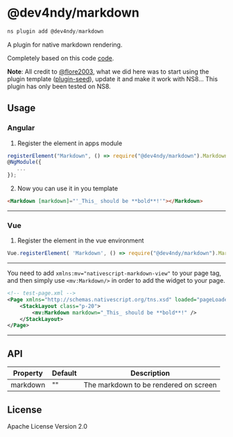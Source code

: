 # @dev4ndy/markdown

```javascript
ns plugin add @dev4ndy/markdown
```
A plugin for native markdown rendering.

Completely based on this code [code](https://github.com/flore2003/nativescript-markdown-view).

**Note**: All credit to [@flore2003](https://github.com/flore2003), what we did here was to start using the plugin template ([plugin-seed](https://github.com/NativeScript/plugin-seed)), update it and make it work with NS8... This plugin has only been tested on NS8.

## Usage 

### Angular
1. Register the element in apps module
 ```ts
registerElement("Markdown", () => require("@dev4ndy/markdown").Markdown);
@NgModule({
    ...
});
```
2. Now you can use it in you template
```html
<Markdown [markdown]="'_This_ should be **bold**!'"></Markdown>
```
---
### Vue
1. Register the element in the vue environment
```ts
Vue.registerElement( 'Markdown', () => require("@dev4ndy/markdown").Markdown )
```
---

You need to add `xmlns:mv="nativescript-markdown-view"` to your page tag, and then simply use `<mv:Markdown/>` in order to add the widget to your page.

```xml
<!-- test-page.xml -->
<Page xmlns="http://schemas.nativescript.org/tns.xsd" loaded="pageLoaded" xmlns:mv="markdown">
    <StackLayout class="p-20">
        <mv:Markdown markdown="_This_ should be **bold**!" />
    </StackLayout>
</Page>
```
---
## API

| Property | Default | Description |
| --- | --- | --- |
| markdown | "" | The markdown to be rendered on screen |

## License

Apache License Version 2.0
